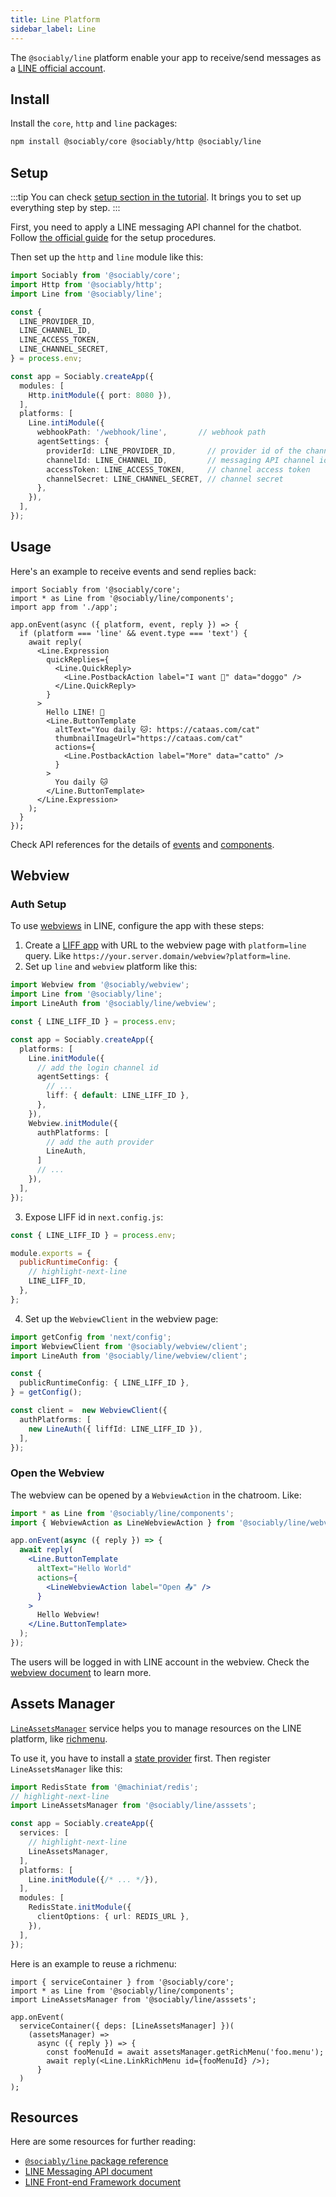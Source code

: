 ```yaml
---
title: Line Platform
sidebar_label: Line
---
```


The `@sociably/line` platform enable your app to receive/send messages as a
[LINE official account](https://www.linebiz.com/jp-en/other/).

## Install

Install the `core`, `http` and `line` packages:

```bash
npm install @sociably/core @sociably/http @sociably/line
```

## Setup

:::tip
You can check [setup section in the tutorial](https://sociably.js.org/docs/learn/create-app#platform-setup?p=line).
It brings you to set up everything step by step.
:::

First, you need to apply a LINE messaging API channel for the chatbot.
Follow [the official guide](https://developers.line.biz/en/docs/messaging-api/building-bot/)
for the setup procedures.

Then set up the `http` and `line` module like this:

```ts
import Sociably from '@sociably/core';
import Http from '@sociably/http';
import Line from '@sociably/line';

const {
  LINE_PROVIDER_ID,
  LINE_CHANNEL_ID,
  LINE_ACCESS_TOKEN,
  LINE_CHANNEL_SECRET,
} = process.env;

const app = Sociably.createApp({
  modules: [
    Http.initModule({ port: 8080 }),
  ],
  platforms: [
    Line.intiModule({
      webhookPath: '/webhook/line',       // webhook path
      agentSettings: {
        providerId: LINE_PROVIDER_ID,       // provider id of the channel
        channelId: LINE_CHANNEL_ID,         // messaging API channel id
        accessToken: LINE_ACCESS_TOKEN,     // channel access token
        channelSecret: LINE_CHANNEL_SECRET, // channel secret
      },
    }),
  ],
});
```

## Usage

Here's an example to receive events and send replies back:

```tsx
import Sociably from '@sociably/core';
import * as Line from '@sociably/line/components';
import app from './app';

app.onEvent(async ({ platform, event, reply }) => {
  if (platform === 'line' && event.type === 'text') {
    await reply(
      <Line.Expression
        quickReplies={
          <Line.QuickReply>
            <Line.PostbackAction label="I want 🐶" data="doggo" />
          </Line.QuickReply>
        }
      >
        Hello LINE! 👋
        <Line.ButtonTemplate
          altText="You daily 🐱: https://cataas.com/cat"
          thumbnailImageUrl="https://cataas.com/cat"
          actions={
            <Line.PostbackAction label="More" data="catto" />
          }
        >
          You daily 🐱
        </Line.ButtonTemplate>
      </Line.Expression>
    );
  }
});
```

Check API references for the details of [events](https://sociably.js.org/api/modules/line#lineevent)
and [components](https://sociably.js.org/api/modules/line_components).

## Webview

### Auth Setup

To use [webviews](./embedded-webview) in LINE,
configure the app with these steps:

1. Create a [LIFF app](https://developers.line.biz/en/docs/liff/registering-liff-apps/)
   with URL to the webview page with `platform=line` query.
   Like `https://your.server.domain/webview?platform=line`.
2. Set up `line` and `webview` platform like this:

```ts
import Webview from '@sociably/webview';
import Line from '@sociably/line';
import LineAuth from '@sociably/line/webview';

const { LINE_LIFF_ID } = process.env;

const app = Sociably.createApp({
  platforms: [
    Line.initModule({
      // add the login channel id
      agentSettings: {
        // ...
        liff: { default: LINE_LIFF_ID },
      },
    }),
    Webview.initModule({
      authPlatforms: [
        // add the auth provider
        LineAuth,
      ]
      // ...
    }),
  ],
});
```

3. Expose LIFF id in `next.config.js`:

```js
const { LINE_LIFF_ID } = process.env;

module.exports = {
  publicRuntimeConfig: {
    // highlight-next-line
    LINE_LIFF_ID,
  },
};
```

4. Set up the `WebviewClient` in the webview page:

```ts
import getConfig from 'next/config';
import WebviewClient from '@sociably/webview/client';
import LineAuth from '@sociably/line/webview/client';

const {
  publicRuntimeConfig: { LINE_LIFF_ID },
} = getConfig();

const client =  new WebviewClient({
  authPlatforms: [
    new LineAuth({ liffId: LINE_LIFF_ID }),
  ],
});
```

### Open the Webview

The webview can be opened by a `WebviewAction` in the chatroom.
Like:

```jsx
import * as Line from '@sociably/line/components';
import { WebviewAction as LineWebviewAction } from '@sociably/line/webview';

app.onEvent(async ({ reply }) => {
  await reply(
    <Line.ButtonTemplate
      altText="Hello World"
      actions={
        <LineWebviewAction label="Open 📤" />
      }
    >
      Hello Webview!
    </Line.ButtonTemplate>
  );
});
```

The users will be logged in with LINE account in the webview.
Check the [webview document](https://sociably.js.org/docs/embedded-webview)
to learn more.

## Assets Manager

[`LineAssetsManager`](https://sociably.js.org/api/classes/line_asset.lineassetsmanager.html)
service helps you to manage resources on the LINE platform,
like [richmenu](https://developers.line.biz/en/docs/messaging-api/using-rich-menus/#using-rich-menus-introduction).

To use it, you have to install a [state provider](./using-states) first.
Then register `LineAssetsManager` like this:

```ts
import RedisState from '@machiniat/redis';
// highlight-next-line
import LineAssetsManager from '@sociably/line/asssets';

const app = Sociably.createApp({
  services: [
    // highlight-next-line
    LineAssetsManager,
  ],
  platforms: [
    Line.initModule({/* ... */}),
  ],
  modules: [
    RedisState.initModule({
      clientOptions: { url: REDIS_URL },
    }),
  ],
});
```

Here is an example to reuse a richmenu:

```tsx
import { serviceContainer } from '@sociably/core';
import * as Line from '@sociably/line/components';
import LineAssetsManager from '@sociably/line/asssets';

app.onEvent(
  serviceContainer({ deps: [LineAssetsManager] })(
    (assetsManager) =>
      async ({ reply }) => {
        const fooMenuId = await assetsManager.getRichMenu('foo.menu');
        await reply(<Line.LinkRichMenu id={fooMenuId} />);
      }
  )
);
```

## Resources

Here are some resources for further reading:

- [`@sociably/line` package reference](https://sociably.js.org/api/modules/line.html)
- [LINE Messaging API document](https://developers.line.biz/en/docs/messaging-api/overview/)
- [LINE Front-end Framework document](https://developers.line.biz/en/docs/liff/overview/)
